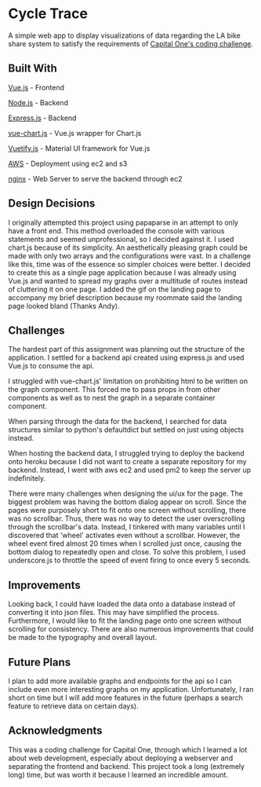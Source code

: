 # Cycle Trace 
A simple web app to display visualizations of data regarding the LA bike share system to satisfy the requirements of [Capital One's coding challenge](https://www.mindsumo.com/contests/bikeshare-data).

## Built With

[Vue.js](https://github.com/vuejs) - Frontend

[Node.js](https://nodejs.org/en/) - Backend 

[Express.js](https://expressjs.com/) - Backend

[vue-chart.js](https://vue-chartjs.org/#/) - Vue.js wrapper for Chart.js

[Vuetify.js](https://vuetifyjs.com/en/) - Material UI framework for Vue.js

[AWS](https://aws.amazon.com/) - Deployment using ec2 and s3

[nginx](https://www.nginx.com/) - Web Server to serve the backend through ec2

## Design Decisions

I originally attempted this project using papaparse in an attempt to only have a front end. This method overloaded the console with various statements and seemed unprofessional, so I decided against it. I used chart.js because of its simplicity. An aesthetically pleasing graph could be made with only two arrays and the configurations were vast. In a challenge like this, time was of the essence so simpler choices were better. I decided to create this as a single page application because I was already using Vue.js and wanted to spread my graphs over a multitude of routes instead of cluttering it on one page. I added the gif on the landing page to accompany my brief description because my roommate said the landing page looked bland (Thanks Andy). 

## Challenges

The hardest part of this assignment was planning out the structure of the application. I settled for a backend api created using express.js and used Vue.js to consume the api. 

I struggled with vue-chart.js' limitation on prohibiting html to be written on the graph component. This forced me to pass props in from other components as well as to nest the graph in a separate container component.

When parsing through the data for the backend, I searched for data structures similar to python's defaultdict but settled on just using objects instead.

When hosting the backend data, I struggled trying to deploy the backend onto heroku because I did not want to create a separate repository for my backend. Instead, I went with aws ec2 and used pm2 to keep the server up indefinitely.

There were many challenges when designing the ui/ux for the page. The biggest problem was having the bottom dialog appear on scroll. Since the pages were purposely short to fit onto one screen without scrolling, there was no scrollbar. Thus, there was no way to detect the user overscrolling through the scrollbar's data. Instead, I tinkered with many variables until I discovered that 'wheel' activates even without a scrollbar. However, the wheel event fired almost 20 times when I scrolled just once, causing the bottom dialog to repeatedly open and close. To solve this problem, I used underscore.js to throttle the speed of event firing to once every 5 seconds.

## Improvements

Looking back, I could have loaded the data onto a database instead of converting it into json files. This may have simplified the process. Furthermore, I would like to fit the landing page onto one screen without scrolling for consistency. There are also numerous improvements that could be made to the typography and overall layout.

## Future Plans

I plan to add more available graphs and endpoints for the api so I can include even more interesting graphs on my application. Unfortunately, I ran short on time but I will add more features in the future (perhaps a search feature to retrieve data on certain days).

## Acknowledgments

This was a coding challenge for Capital One, through which I learned a lot about web development, especially about
deploying a webserver and separating the frontend and backend. This project took a long (extremely long) time, but was worth it because I learned an incredible amount.


